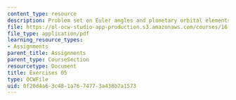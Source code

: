 ```yaml
---
content_type: resource
description: Problem set on Euler angles and planetary orbital elements.
file: https://ol-ocw-studio-app-production.s3.amazonaws.com/courses/16-346-astrodynamics-fall-2008/0f20d4a63c481a7674773a438b7a1573_ex_05.pdf
file_type: application/pdf
learning_resource_types:
- Assignments
parent_title: Assignments
parent_type: CourseSection
resourcetype: Document
title: Exercises 05
type: OCWFile
uid: 0f20d4a6-3c48-1a76-7477-3a438b7a1573
---
```

